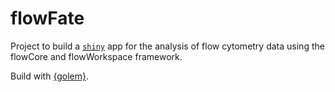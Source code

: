 # flowFate

Project to build a [`shiny`](https://shiny.rstudio.com/) app for the analysis of flow cytometry data using the flowCore and flowWorkspace framework.

Build with [{golem}](https://github.com/ThinkR-open/golem).
